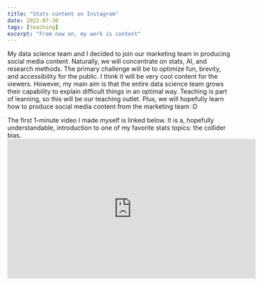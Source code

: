 ```yaml
---
title: "Stats content on Instagram"
date: 2022-07-30
tags: [teaching]
excerpt: "From now on, my work is content"
---
```


My data science team and I decided to join our marketing team in producing social media content. Naturally, we will concentrate on stats, AI, and research methods. The primary challenge will be to optimize fun, brevity, and accessibility for the public. I think it will be very cool content for the viewers. However, my main aim is that the entire data science team grows their capability to explain difficult things in an optimal way. Teaching is part of learning, so this will be our teaching outlet. Plus, we will hopefully learn how to produce social media content from the marketing team :D

<p>
The first 1-minute video I made myself is linked below. It is a, hopefully understandable, introduction to one of my favorite stats topics: the collider bias.

<iframe width="560" height="315" src="https://www.youtube.com/embed/USsJpJabaS8" frameborder="0" allow="autoplay; encrypted-media" allowfullscreen></iframe>
